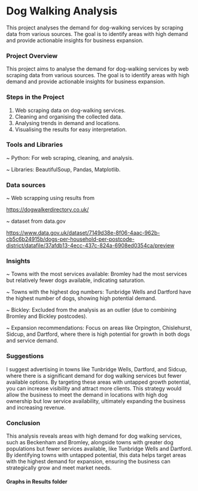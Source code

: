 # Dog Walking Analysis
This project analyses the demand for dog-walking services by scraping data from various sources. The goal is to identify areas with high demand and provide actionable insights for business expansion.

### Project Overview
This project aims to analyse the demand for dog-walking services by web scraping data from various sources. The goal is to identify areas with high demand and provide actionable insights for business expansion.

### Steps in the Project
1. Web scraping data on dog-walking services.
2. Cleaning and organising the collected data.
3. Analysing trends in demand and locations.
4. Visualising the results for easy interpretation.

### Tools and Libraries
~ Python: For web scraping, cleaning, and analysis.

~ Libraries: BeautifulSoup, Pandas, Matplotlib.

### Data sources 
~ Web scrapping using results from 

https://dogwalkerdirectory.co.uk/

~ dataset from data.gov 

https://www.data.gov.uk/dataset/7149d38e-8f06-4aac-962b-cb5c6b24915b/dogs-per-household-per-postcode-district/datafile/37afdb13-4ecc-437c-824a-6908ed0354ca/preview

### Insights
~ Towns with the most services available: Bromley had the most services but relatively fewer dogs available, indicating saturation.

~ Towns with the highest dog numbers: Tunbridge Wells and Dartford have the highest number of dogs, showing high potential demand.

~ Bickley: Excluded from the analysis as an outlier (due to combining Bromley and Bickley postcodes).

~ Expansion recommendations: Focus on areas like Orpington, Chislehurst, Sidcup, and Dartford, where there is high potential for growth in both dogs and service demand.

### Suggestions 
I suggest advertising in towns like Tunbridge Wells, Dartford, and Sidcup, where there is a significant demand for dog walking services but fewer available options. By targeting these areas with untapped growth potential, you can increase visibility and attract more clients. This strategy would allow the business to meet the demand in locations with high dog ownership but low service availability, ultimately expanding the business and increasing revenue.

### Conclusion 
This analysis reveals areas with high demand for dog walking services, such as Beckenham and Bromley, alongside towns with greater dog populations but fewer services available, like Tunbridge Wells and Dartford. By identifying towns with untapped potential, this data helps target areas with the highest demand for expansion, ensuring the business can strategically grow and meet market needs.

#### Graphs in Results folder 
